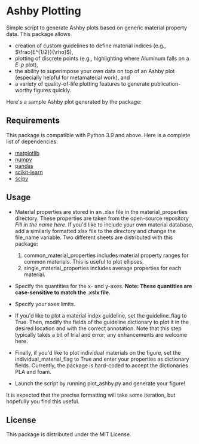 # Ashby Plotting
 Simple script to generate Ashby plots based on generic material property data. This package allows
 * creation of custom guidelines to define material indices (e.g., $\frac{E^{1/2}}{\rho}$),
 * plotting of discrete points (e.g., highlighting where Aluminum falls on a $E$-$\rho$ plot),
 * the ability to superimpose your own data on top of an Ashby plot (especially helpful for metamaterial work), and
 * a variety of quality-of-life plotting features to generate publication-worthy figures quickly. 

 Here's a sample Ashby plot generated by the package:


 ## Requirements

This package is compatible with Python 3.9 and above.
Here is a complete list of dependencies:

   * [matplotlib](https://matplotlib.org/)
   * [numpy](https://numpy.org/)
   * [pandas](https://pandas.pydata.org/)
   * [scikit-learn](https://scikit-learn.org/stable/)
   * [scipy](https://scipy.org/)

## Usage

* Material properties are stored in an .xlsx file in the material_properties directory. These properties are taken from the open-source repository *Fill in the name here*. If you'd like to include your own material database, add a similarly formatted xlsx file to the directory and change the file_name variable.  Two different sheets are distributed with this package:
   1. common_material_properties includes material property ranges for common materials. This is useful to plot ellipses. 
   2. single_material_properties includes average properties for each material. 

* Specify the quantities for the x- and y-axes. **Note: These quantities are case-sensitive to match the .xslx file.**
* Specify your axes limits. 
* If you'd like to plot a material index guideline, set the guideline_flag to True. Then, modify the fields of the guideline dictionary to plot it in the desired location and with the correct annotation. Note that this step typically takes a bit of trial and error; any enhancements are welcome here. 
* Finally, if you'd like to plot individual materials on the figure, set the individual_material_flag to True and enter your properties as dictionary fields. Currently, the package is hard-coded to accept the dictionaries PLA and foam. 
* Launch the script by running plot_ashby.py and generate your figure!

It is expected that the precise formatting will take some iteration, but hopefully you find this useful.


 ## License

 This package is distributed under the MIT License. 

